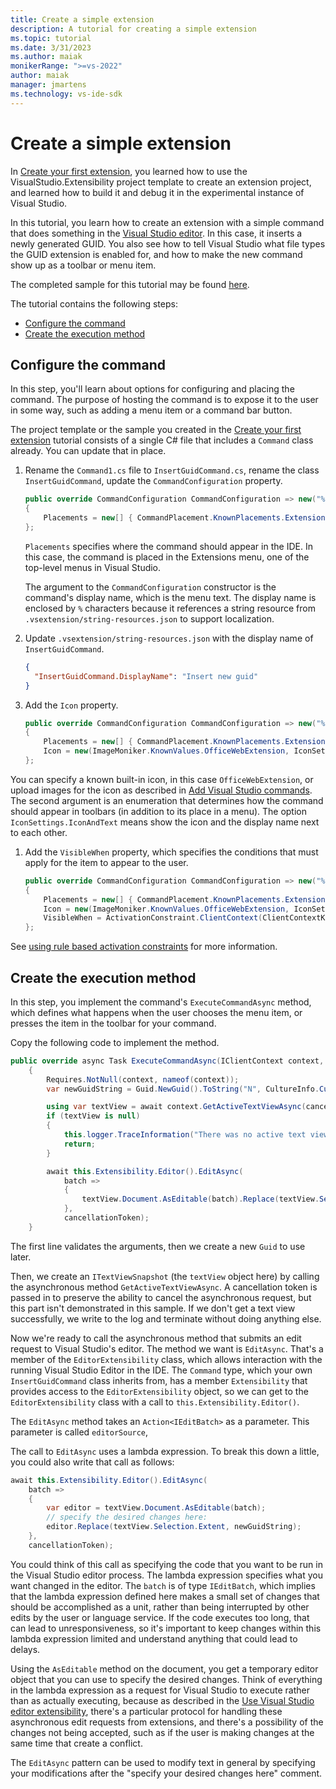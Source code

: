 ```yaml
---
title: Create a simple extension
description: A tutorial for creating a simple extension
ms.topic: tutorial
ms.date: 3/31/2023
ms.author: maiak
monikerRange: ">=vs-2022"
author: maiak
manager: jmartens
ms.technology: vs-ide-sdk
---
```

# Create a simple extension

In [Create your first extension](create-your-first-extension.md), you learned how to use the VisualStudio.Extensibility project template to create an extension project, and learned how to build it and debug it in the experimental instance of Visual Studio.

In this tutorial, you learn how to create an extension with a simple command that does something in the [Visual Studio editor](../editor/editor.md). In this case, it inserts a newly generated GUID. You also see how to tell Visual Studio what file types the GUID extension is enabled for, and how to make the new command show up as a toolbar or menu item.

The completed sample for this tutorial may be found [here](https://github.com/Microsoft/VSExtensibility/tree/main/New_Extensibility_Model/Samples/InsertGuid/).

The tutorial contains the following steps:

- [Configure the command](#configure-the-command)
- [Create the execution method](#create-the-execution-method)

## Configure the command

In this step, you'll learn about options for configuring and placing the command. The purpose of hosting the command is to expose it to the user in some way, such as adding a menu item or a command bar button.

The project template or the sample you created in the [Create your first extension](create-your-first-extension.md) tutorial consists of a single C# file that includes a `Command` class already. You can update that in place.

1. Rename the `Command1.cs` file to `InsertGuidCommand.cs`, rename the class `InsertGuidCommand`, update the `CommandConfiguration` property.

   ```csharp
   public override CommandConfiguration CommandConfiguration => new("%InsertGuidCommand.DisplayName%")
   {
       Placements = new[] { CommandPlacement.KnownPlacements.ExtensionsMenu },
   };
   ```

   `Placements` specifies where the command should appear in the IDE. In this case, the command is placed in the Extensions menu, one of the top-level menus in Visual Studio.

   The argument to the `CommandConfiguration` constructor is the command's display name, which is the menu text. The display name is enclosed by `%` characters because it references a string resource from `.vsextension/string-resources.json` to support localization.

1. Update `.vsextension/string-resources.json` with the display name of `InsertGuidCommand`.

   ```json
   {
     "InsertGuidCommand.DisplayName": "Insert new guid"
   }
   ```

1. Add the `Icon` property.

   ```csharp
   public override CommandConfiguration CommandConfiguration => new("%InsertGuidCommand.DisplayName%")
   {
       Placements = new[] { CommandPlacement.KnownPlacements.ExtensionsMenu },
       Icon = new(ImageMoniker.KnownValues.OfficeWebExtension, IconSettings.IconAndText),
   };
   ```

You can specify a known built-in icon, in this case `OfficeWebExtension`, or upload images for the icon as described in [Add Visual Studio commands](../command/command.md). The second argument is an enumeration that determines how the command should appear in toolbars (in addition to its place in a menu). The option `IconSettings.IconAndText` means show the icon and the display name next to each other.

1. Add the `VisibleWhen` property, which specifies the conditions that must apply for the item to appear to the user.

   ```csharp
   public override CommandConfiguration CommandConfiguration => new("%InsertGuidCommand.DisplayName%")
   {
       Placements = new[] { CommandPlacement.KnownPlacements.ExtensionsMenu },
       Icon = new(ImageMoniker.KnownValues.OfficeWebExtension, IconSettings.IconAndText),
       VisibleWhen = ActivationConstraint.ClientContext(ClientContextKey.Shell.ActiveEditorContentType, ".+"),
   };
   ```

See [using rule based activation constraints](./../inside-the-sdk/activation-constraints.md#rule-based-activation-constraints) for more information.

## Create the execution method

In this step, you implement the command's `ExecuteCommandAsync` method, which defines what happens when the user chooses the menu item, or presses the item in the toolbar for your command.

Copy the following code to implement the method.

```csharp
public override async Task ExecuteCommandAsync(IClientContext context, CancellationToken cancellationToken)
    {
        Requires.NotNull(context, nameof(context));
        var newGuidString = Guid.NewGuid().ToString("N", CultureInfo.CurrentCulture);

        using var textView = await context.GetActiveTextViewAsync(cancellationToken);
        if (textView is null)
        {
            this.logger.TraceInformation("There was no active text view when command is executed.");
            return;
        }

        await this.Extensibility.Editor().EditAsync(
            batch =>
            {
                textView.Document.AsEditable(batch).Replace(textView.Selection.Extent, newGuidString);
            },
            cancellationToken);
    }
```

The first line validates the arguments, then we create a new `Guid` to use later.

Then, we create an `ITextViewSnapshot` (the `textView` object here) by calling the asynchronous method `GetActiveTextViewAsync`. A cancellation token is passed in to preserve the ability to cancel the asynchronous request, but this part isn't demonstrated in this sample. If we don't get a text view successfully, we write to the log and terminate without doing anything else.

Now we're ready to call the asynchronous method that submits an edit request to Visual Studio's editor. The method we want is `EditAsync`. That's a member of the `EditorExtensibility` class, which allows interaction with the running Visual Studio Editor in the IDE. The `Command` type, which your own `InsertGuidCommand` class inherits from, has a member `Extensibility` that provides access to the `EditorExtensibility` object, so we can get to the `EditorExtensibility` class with a call to `this.Extensibility.Editor()`.

The `EditAsync` method takes an `Action<IEditBatch>` as a parameter. This parameter is called `editorSource`,

The call to `EditAsync` uses a lambda expression. To break this down a little, you could also write that call as follows:

```csharp
await this.Extensibility.Editor().EditAsync(
    batch =>
    {
        var editor = textView.Document.AsEditable(batch);
        // specify the desired changes here:
        editor.Replace(textView.Selection.Extent, newGuidString);
    },
    cancellationToken);
```

You could think of this call as specifying the code that you want to be run in the Visual Studio editor process. The lambda expression specifies what you want changed in the editor. The `batch` is of type `IEditBatch`, which implies that the lambda expression defined here makes a small set of changes that should be accomplished as a unit, rather than being interrupted by other edits by the user or language service. If the code executes too long, that can lead to unresponsiveness, so it's important to keep changes within this lambda expression limited and understand anything that could lead to delays.

Using the `AsEditable` method on the document, you get a temporary editor object that you can use to specify the desired changes. Think of everything in the lambda expression as a request for Visual Studio to execute rather than as actually executing, because as described in the [Use Visual Studio editor extensibility](../editor/editor.md), there's a particular protocol for handling these asynchronous edit requests from extensions, and there's a possibility of the changes not being accepted, such as if the user is making changes at the same time that create a conflict.

The `EditAsync` pattern can be used to modify text in general by specifying your modifications after the "specify your desired changes here" comment.
